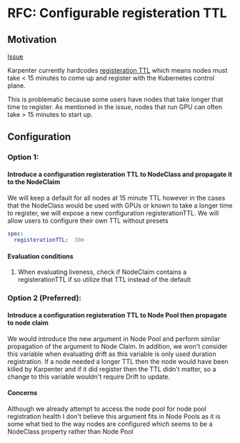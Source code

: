 # RFC: Configurable registeration TTL

## Motivation

[Issue](https://github.com/kubernetes-sigs/karpenter/issues/357)

Karpenter currently hardcodes [registeration TTL](https://github.com/kubernetes-sigs/karpenter/blob/main/pkg/controllers/nodeclaim/lifecycle/liveness.go#L44) which means nodes must take < 15 minutes to come up and register with the Kubernetes control plane.

This is problematic because some users have nodes that take longer that time to register. As mentioned in the issue, nodes that run GPU can often take > 15 minutes to start up. 

## Configuration
### Option 1:
#### Introduce a configuration registeration TTL to NodeClass and propagate it to the NodeClaim

We will keep a default for all nodes at 15 minute TTL however in the cases that the NodeClass would be used with GPUs or known to take a longer time to register, we will expose a new configuration registerationTTL. We will allow users to configure their own TTL without presets

```yaml
spec:
  registerationTTL:  30m
```

#### Evaluation conditions 

1. When evaluating liveness, check if NodeClaim contains a registerationTTL if so utilize that TTL instead of the default

### Option 2 (Preferred):
#### Introduce a configuration registeration TTL to Node Pool then propagate to node claim

We would introduce the new argument in Node Pool and perform similar propagation of the argument to Node Claim. In addition, we won't consider this variable when evaluating drift as 
this variable is only used duration registration. If a node needed a longer TTL then the node would have been killed by Karpenter and if it did register then the TTL didn't matter, so a change to this variable wouldn't require Drift to update.

#### Concerns

Although we already attempt to access the node pool for node pool registration health I don't believe this argument fits in Node Pools as it is some what tied to the way nodes are configured 
which seems to be a NodeClass property rather than Node Pool
